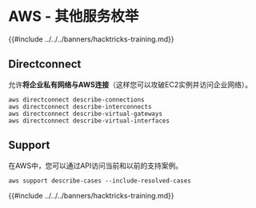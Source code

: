 # AWS - 其他服务枚举

{{#include ../../../banners/hacktricks-training.md}}

## Directconnect

允许**将企业私有网络与AWS连接**（这样您可以攻破EC2实例并访问企业网络）。
```
aws directconnect describe-connections
aws directconnect describe-interconnects
aws directconnect describe-virtual-gateways
aws directconnect describe-virtual-interfaces
```
## Support

在AWS中，您可以通过API访问当前和以前的支持案例。
```
aws support describe-cases --include-resolved-cases
```
{{#include ../../../banners/hacktricks-training.md}}
